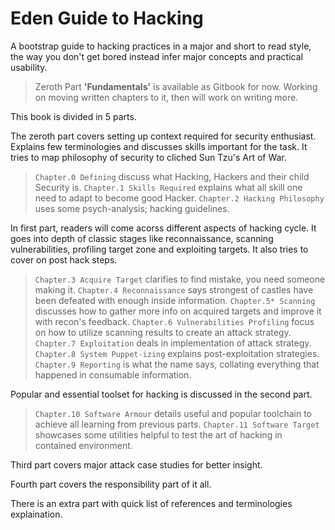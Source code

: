 
# Eden Guide to Hacking

A bootstrap guide to hacking practices in a major and short to read style, the way you don't get bored instead infer major concepts and practical usability.

> Zeroth Part **'Fundamentals'** is available as Gitbook for now.
> Working on moving written chapters to it, then will work on writing more.

This book is divided in 5 parts.

The zeroth part covers setting up context required for security enthusiast. Explains few terminologies and discusses skills important for the task. It tries to map philosophy of security to cliched Sun Tzu's Art of War.

> `Chapter.0 Defining` discuss what Hacking, Hackers and their child Security is.
> `Chapter.1 Skills Required` explains what all skill one need to adapt to become good Hacker.
> `Chapter.2 Hacking Philosophy` uses some psych-analysis; hacking guidelines.


In first part, readers will come acorss different aspects of hacking cycle. It goes into depth of classic stages like reconnaissance, scanning vulnerabilities, profiling target zone and exploiting targets. It also tries to cover on post hack steps.

> `Chapter.3 Acquire Target` clarifies to find mistake, you need someone making it.
> `Chapter.4 Reconnaissance` says strongest of castles have been defeated with enough inside information.
> `Chapter.5* Scanning` discusses how to gather more info on acquired targets and improve it with recon's feedback.
> `Chapter.6 Vulnerabilities Profiling` focus on how to utilize scanning results to create an attack strategy.
> `Chapter.7 Exploitation` deals in implementation of attack strategy.
> `Chapter.8 System Puppet-izing` explains post-exploitation strategies.
> `Chapter.9 Reporting` is what the name says, collating everything that happened in consumable information.


Popular and essential toolset for hacking is discussed in the second part.

> `Chapter.10 Software Armour` details useful and popular toolchain to achieve all learning from previous parts.
> `Chapter.11 Software Target` showcases some utilities helpful to test the art of hacking in contained environment.


Third part covers major attack case studies for better insight.


Fourth part covers the responsibility part of it all.

There is an extra part with quick list of references and terminologies explaination.

